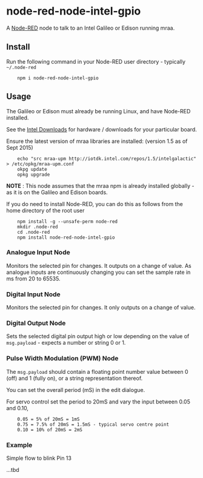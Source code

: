 node-red-node-intel-gpio
========================

A <a href="http://nodered.org" target="_new">Node-RED</a> node to talk to an Intel
Galileo or Edison running mraa.

Install
-------

Run the following command in your Node-RED user directory - typically `~/.node-red`

        npm i node-red-node-intel-gpio

Usage
-----

The Galileo or Edison must already be running Linux, and have Node-RED installed.

See the [Intel Downloads](https://software.intel.com/en-us/iot/home) for
hardware / downloads for your particular board.

Ensure the latest version of mraa libraries are installed: (version 1.5 as of Sept 2015)

        echo "src mraa-upm http://iotdk.intel.com/repos/1.5/intelgalactic" > /etc/opkg/mraa-upm.conf
        okpg update
        opkg upgrade

**NOTE** : This node assumes that the mraa npm is already installed globally - as
it is on the Galileo and Edison boards.

If you do need to install Node-RED, you can do this as follows from the home directory of the root user

        npm install -g --unsafe-perm node-red
        mkdir .node-red
        cd .node-red
        npm install node-red-node-intel-gpio

### Analogue Input Node

Monitors the selected pin for changes. It outputs on a change of value.
As analogue inputs are continuously changing you can set the sample rate in ms from 20 to 65535.

### Digital Input Node

Monitors the selected pin for changes. It only outputs on a change of value.

### Digital Output Node

Sets the selected digital pin output high or low depending on the value of
`msg.payload` - expects a number or string 0 or 1.

### Pulse Width Modulation (PWM) Node

The `msg.payload` should contain a floating point number value
between 0 (off) and 1 (fully on), or a string representation thereof.

You can set the overall period (mS) in the edit dialogue.

For servo control set the period to 20mS and vary the input between 0.05 and 0.10,

        0.05 = 5% of 20mS = 1mS
        0.75 = 7.5% of 20mS = 1.5mS - typical servo centre point
        0.10 = 10% of 20mS = 2mS

### Example

Simple flow to blink Pin 13

...tbd
